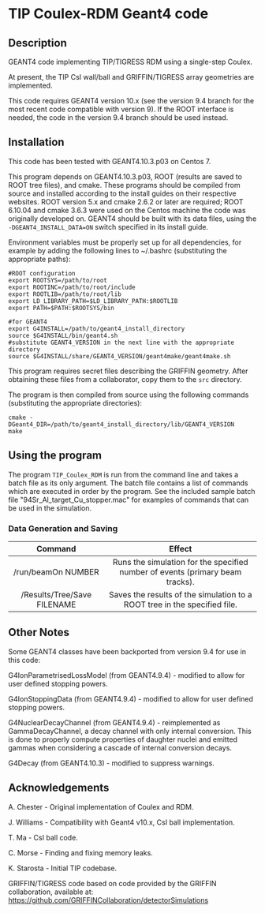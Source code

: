 # TIP Coulex-RDM Geant4 code

## Description

GEANT4 code implementing TIP/TIGRESS RDM using a single-step Coulex.

At present, the TIP CsI wall/ball and GRIFFIN/TIGRESS array geometries are implemented.

This code requires GEANT4 version 10.x (see the version 9.4 branch for the most recent code compatible with version 9).  If the ROOT interface is needed, the code in the version 9.4 branch should be used instead.

## Installation

This code has been tested with GEANT4.10.3.p03 on Centos 7.

This program depends on GEANT4.10.3.p03, ROOT (results are saved to ROOT tree files), and cmake.  These programs should be compiled from source and installed according to the install guides on their respective websites. ROOT version 5.x and cmake 2.6.2 or later are required; ROOT 6.10.04 and cmake 3.6.3 were used on the Centos machine the code was originally developed on. GEANT4 should be built with its data files, using the `-DGEANT4_INSTALL_DATA=ON` switch specified in its install guide.

Environment variables must be properly set up for all dependencies, for example by adding the following lines to ~/.bashrc (substituting the appropriate paths):

```
#ROOT configuration
export ROOTSYS=/path/to/root
export ROOTINC=/path/to/root/include
export ROOTLIB=/path/to/root/lib
export LD_LIBRARY_PATH=$LD_LIBRARY_PATH:$ROOTLIB
export PATH=$PATH:$ROOTSYS/bin
```

```
#for GEANT4
export G4INSTALL=/path/to/geant4_install_directory
source $G4INSTALL/bin/geant4.sh
#substitute GEANT4_VERSION in the next line with the appropriate directory
source $G4INSTALL/share/GEANT4_VERSION/geant4make/geant4make.sh
```

This program requires secret files describing the GRIFFIN geometry.  After obtaining these files from a collaborator, copy them to the `src` directory.

The program is then compiled from source using the following commands (substituting the appropriate directories):

```
cmake -DGeant4_DIR=/path/to/geant4_install_directory/lib/GEANT4_VERSION
make
```

## Using the program

The program `TIP_Coulex_RDM` is run from the command line and takes a batch file as its only argument.  The batch file contains a list of commands which are executed in order by the program.  See the included sample batch file "94Sr_Al_target_Cu_stopper.mac" for examples of commands that can be used in the simulation.  

### Data Generation and Saving

|**Command**|**Effect**|
|:---:|:---:|
| /run/beamOn NUMBER | Runs the simulation for the specified number of events (primary beam tracks). |
| /Results/Tree/Save FILENAME | Saves the results of the simulation to a ROOT tree in the specified file. |

## Other Notes

Some GEANT4 classes have been backported from version 9.4 for use in this code:

G4IonParametrisedLossModel (from GEANT4.9.4) - modified to allow for user defined stopping powers.

G4IonStoppingData (from GEANT4.9.4) - modified to allow for user defined stopping powers.

G4NuclearDecayChannel (from GEANT4.9.4) - reimplemented as GammaDecayChannel, a decay channel with only internal conversion.  This is done to properly compute properties of daughter nuclei and emitted gammas when considering a cascade of internal conversion decays.

G4Decay (from GEANT4.10.3) - modified to suppress warnings.

## Acknowledgements

A. Chester - Original implementation of Coulex and RDM.

J. Williams - Compatibility with Geant4 v10.x, CsI ball implementation. 

T. Ma - CsI ball code.

C. Morse - Finding and fixing memory leaks.

K. Starosta - Initial TIP codebase.

GRIFFIN/TIGRESS code based on code provided by the GRIFFIN collaboration, available at: https://github.com/GRIFFINCollaboration/detectorSimulations
